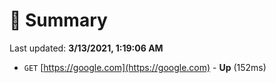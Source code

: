 # 📖 Summary
Last updated: **3/13/2021, 1:19:06 AM**

- `GET` [https://google.com](https://google.com) - **Up** (152ms)
